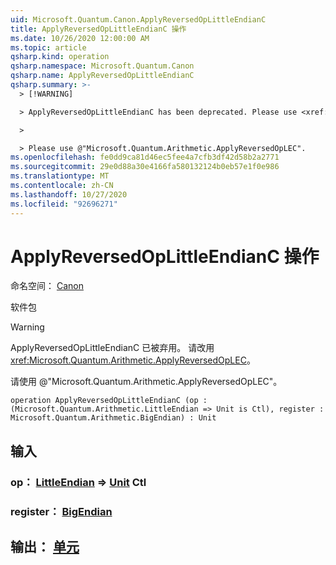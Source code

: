 ```yaml
---
uid: Microsoft.Quantum.Canon.ApplyReversedOpLittleEndianC
title: ApplyReversedOpLittleEndianC 操作
ms.date: 10/26/2020 12:00:00 AM
ms.topic: article
qsharp.kind: operation
qsharp.namespace: Microsoft.Quantum.Canon
qsharp.name: ApplyReversedOpLittleEndianC
qsharp.summary: >-
  > [!WARNING]

  > ApplyReversedOpLittleEndianC has been deprecated. Please use <xref:Microsoft.Quantum.Arithmetic.ApplyReversedOpLEC> instead.

  >

  > Please use @"Microsoft.Quantum.Arithmetic.ApplyReversedOpLEC".
ms.openlocfilehash: fe0dd9ca81d46ec5fee4a7cfb3df42d58b2a2771
ms.sourcegitcommit: 29e0d88a30e4166fa580132124b0eb57e1f0e986
ms.translationtype: MT
ms.contentlocale: zh-CN
ms.lasthandoff: 10/27/2020
ms.locfileid: "92696271"
---
```

# <a name="applyreversedoplittleendianc-operation"></a>ApplyReversedOpLittleEndianC 操作

命名空间： [Canon](xref:Microsoft.Quantum.Canon)

软件包 [](https://nuget.org/packages/)


> [!WARNING]
> ApplyReversedOpLittleEndianC 已被弃用。 请改用 <xref:Microsoft.Quantum.Arithmetic.ApplyReversedOpLEC>。
>
> 请使用 @"Microsoft.Quantum.Arithmetic.ApplyReversedOpLEC"。



```qsharp
operation ApplyReversedOpLittleEndianC (op : (Microsoft.Quantum.Arithmetic.LittleEndian => Unit is Ctl), register : Microsoft.Quantum.Arithmetic.BigEndian) : Unit
```


## <a name="input"></a>输入

### <a name="op--littleendian--unit-ctl"></a>op： [LittleEndian](xref:Microsoft.Quantum.Arithmetic.LittleEndian) => [Unit](xref:microsoft.quantum.lang-ref.unit) Ctl




### <a name="register--bigendian"></a>register： [BigEndian](xref:Microsoft.Quantum.Arithmetic.BigEndian)





## <a name="output--unit"></a>输出： [单元](xref:microsoft.quantum.lang-ref.unit)

